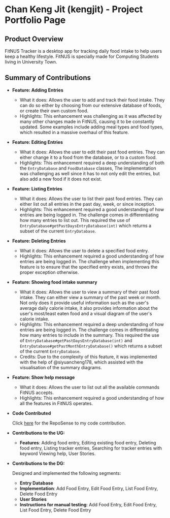 # Chan Keng Jit (kengjit) - Project Portfolio Page

## Product Overview
FitNUS Tracker is a desktop app for tracking daily food intake to help users keep a healthy lifestyle. 
FitNUS is specially made for Computing Students living in University Town.


## Summary of Contributions


- **Feature: Adding Entries**

  - What it does: Allows the user to add and track their food intake. They can do so either by choosing from our
  extensive database of foods, or create their own custom food.
  - Highlights: This enhancement was challenging as it was affected by many other changes made in FitNUS, causing it
  to be constantly updated. Some examples include adding meal types and food types, which resulted in a massive overhaul
  of this feature.

- **Feature: Editing Entries**

  - What it does: Allows the user to edit their past food entries. They can either change it to a food from the 
  database, or to a custom food.
  - Highlights: This enhancement required a deep understanding of both the `EntryDatabase` and `FoodDatabase` classes,
  The implementation was challenging as well since it has to not only edit the entries, but also add a new food if it 
  does not exist.

- **Feature: Listing Entries**

  - What it does: Allows the user to list their past food entries. They can either list out all entries in the past day,
  week, or since inception.
  - Highlights: This enhancement required a good understanding of how entries are being logged in. The challenge comes in 
  differentiating how many entries to list out. This required the use of `EntryDatabase#getPastDaysEntryDatabase(int)`
  which returns a subset of the current `EntryDatabase`. 

- **Feature: Deleting Entries**

  - What it does: Allows the user to delete a specified food entry.
  - Highlights: This enhancement required a good understanding of how entries are being logged in. The challenge when 
  implementing this feature is to ensure that the specified entry exists, and throws the proper exception otherwise.

- **Feature: Showing food intake summary**

  - What it does: Allows the user to view a summary of their past food intake. They can either view a summary of the
    past week or month. Not only does it provide useful information such as the user's average daily calorie intake, it also
  provides information about the user's most/least eaten food and a visual diagram of the user's calorie intake.
  - Highlights: This enhancement required a deep understanding of how entries are being logged in. The challenge comes in
    differentiating how many entries to include in the summary. This required the use of 
  `EntryDatabase#getPastDaysEntryDatabase(int)` and `EntryDatabase#getPastMonthEntryDatabase()` which returns a subset of 
  the current `EntryDatabase`.
  - Credits: Due to the complexity of this feature, it was implemented with the help of @siyuancheng178, which assisted
  with the visualisation of the summary diagrams.

- **Feature: Show help message**

  - What it does: Allows the user to list out all the available commands FitNUS accepts.
  - Highlights: This enhancement required a good understanding of how all the features in FitNUS operates. 


- **Code Contributed**

  Click
  [here](https://nus-cs2113-ay2122s1.github.io/tp-dashboard/?search=kengjit&sort=groupTitle&sortWithin=title&timeframe=commit&mergegroup=&groupSelect=groupByRepos&breakdown=true&checkedFileTypes=docs~functional-code~test-code~other&since=2021-09-25&tabOpen=true&tabType=authorship&tabAuthor=kengjit&tabRepo=AY2122S1-CS2113T-W12-1%2Ftp%5Bmaster%5D&authorshipIsMergeGroup=false&authorshipFileTypes=docs~functional-code~test-code&authorshipIsBinaryFileTypeChecked=false)
  for the RepoSense to my code contribution.


- **Contributions to the UG:**
  - **Features**: Adding food entry, Editing existing food entry, Deleting food entry, Listing tracker entries, Searching for tracker entries with keyword
    Viewing help, User Stories.
  
- **Contributions to the DG:**

    Designed and implemented the following segments:
    - **Entry Database**
    - **Implementation**: Add Food Entry, Edit Food Entry, List Food Entry, Delete Food Entry
    - **User Stories**
    - **Instructions for manual testing**: Add Food Entry, Edit Food Entry, List Food Entry, Delete Food Entry
